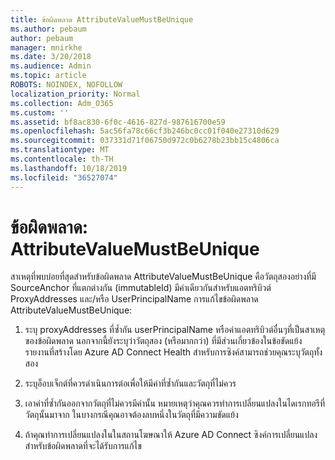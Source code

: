```yaml
---
title: ข้อผิดพลาด AttributeValueMustBeUnique
ms.author: pebaum
author: pebaum
manager: mnirkhe
ms.date: 3/20/2018
ms.audience: Admin
ms.topic: article
ROBOTS: NOINDEX, NOFOLLOW
localization_priority: Normal
ms.collection: Adm_O365
ms.custom: ''
ms.assetid: bf8ac830-6f0c-4616-827d-987616700e59
ms.openlocfilehash: 5ac56fa78c66cf3b246bc0cc01f040e27310d629
ms.sourcegitcommit: 037331d71f06750d972c0b6278b23bb15c4806ca
ms.translationtype: MT
ms.contentlocale: th-TH
ms.lasthandoff: 10/18/2019
ms.locfileid: "36527074"
---
```

# <a name="error-attributevaluemustbeunique"></a>ข้อผิดพลาด: AttributeValueMustBeUnique

สาเหตุที่พบบ่อยที่สุดสำหรับข้อผิดพลาด AttributeValueMustBeUnique คือวัตถุสองอย่างที่มี SourceAnchor ที่แตกต่างกัน (immutableId) มีค่าเดียวกันสำหรับแอตทริบิวต์ ProxyAddresses และ/หรือ UserPrincipalName การแก้ไขข้อผิดพลาด AttributeValueMustBeUnique:
  
1. ระบุ proxyAddresses ที่ซ้ำกัน userPrincipalName หรือค่าแอตทริบิวต์อื่นๆที่เป็นสาเหตุของข้อผิดพลาด นอกจากนี้ยังระบุว่าวัตถุสอง (หรือมากกว่า) ที่มีส่วนเกี่ยวข้องในข้อขัดแย้ง รายงานที่สร้างโดย Azure AD Connect Health สำหรับการซิงค์สามารถช่วยคุณระบุวัตถุทั้งสอง
    
2. ระบุอ็อบเจ็กต์ที่ควรดำเนินการต่อเพื่อให้มีค่าที่ซ้ำกันและวัตถุที่ไม่ควร
    
3. เอาค่าที่ซ้ำกันออกจากวัตถุที่ไม่ควรมีค่านั้น หมายเหตุว่าคุณควรทำการเปลี่ยนแปลงในไดเรกทอรีที่วัตถุนั้นมาจาก ในบางกรณีคุณอาจต้องลบหนึ่งในวัตถุที่มีความขัดแย้ง
    
4. ถ้าคุณทำการเปลี่ยนแปลงในในสถานโฆษณาให้ Azure AD Connect ซิงค์การเปลี่ยนแปลงสำหรับข้อผิดพลาดที่จะได้รับการแก้ไข
    

